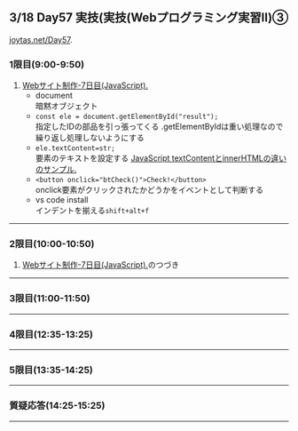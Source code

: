 ## 3/18 Day57 実技(実技(Webプログラミング実習Ⅱ)③
[joytas.net/Day57](https://joytas.net/%e8%a8%93%e7%b7%b4/day57).
### 1限目(9:00-9:50)
1. [Webサイト制作-7日目(JavaScript).](https://joytas.net/programming/website/website07)
	- document  
	暗黙オブジェクト
	- `const ele = document.getElementById("result");`  
	指定したIDの部品を引っ張ってくる
	.getElementByIdは重い処理なので繰り返し処理しないようにする
	- `ele.textContent=str;`  
	要素のテキストを設定する
	[JavaScript textContentとinnerHTMLの違いのサンプル.](https://itsakura.com/js-textcontent-innerhtml)
	- `<button onclick="btCheck()">Check!</button>`  
	onclick要素がクリックされたかどうかをイベントとして判断する
	- vs code install  
	インデントを揃える`shift+alt+f`
---
### 2限目(10:00-10:50)
1. [Webサイト制作-7日目(JavaScript).](https://joytas.net/programming/website/website07)のつづき
---
### 3限目(11:00-11:50)
---
### 4限目(12:35-13:25)
---
### 5限目(13:35-14:25)
---
### 質疑応答(14:25-15:25)
----
